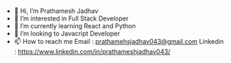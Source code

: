 - 👋 Hi, I’m Prathamesh Jadhav
- 👀 I’m interested in Full Stack Developer
- 🌱 I’m currently learning React and Python
- 💞️ I’m looking to Javacript Developer 
- 📫 How to reach me Email : prathamehsjadhav043@gmail.com Linkedin : https://www.linkedin.com/in/prathameshjadhav043/
